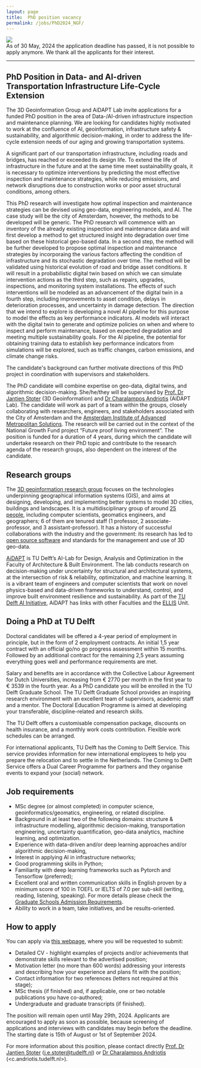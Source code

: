 ```yaml
---
layout: page
title:  PhD position vacancy
permalink: /jobs/PhD2024_NGF/
---
```


<div class="row">
	<div class="col-sm-4 hidden-xs nopadding"><img class="img-responsive" src="{{ "plaatje.png" | prepend: site.baseurl }}"></div>
</div>

<div class="alert alert-danger" role="alert">As of 30 May, 2024 the application deadline has passed, it is not possible to apply anymore. We thank all the applicants for their interest.</div>

- - - 


## PhD Position in Data- and AI-driven Transportation Infrastructure Life-Cycle Extension 

The 3D Geoinformation Group and AiDAPT Lab invite applications for a funded PhD position in the area of Data-/AI-driven infrastructure inspection and maintenance planning. We are looking for candidates highly motivated to work at the confluence of AI, geoinformation, infrastructure safety & sustainability, and algorithmic decision-making, in order to address the life-cycle extension needs of our aging and growing transportation systems. 

A significant part of our transportation infrastructure, including roads and bridges, has reached or exceeded its design life. To extend the life of infrastructure in the future and at the same time meet sustainability goals, it is necessary to optimize interventions by predicting the most effective inspection and maintenance strategies, while reducing emissions, and network disruptions due to construction works or poor asset structural conditions, among others.

This PhD research will investigate how optimal inspection and maintenance strategies can be devised using geo-data, engineering models, and AI. The case study will be the city of Amsterdam, however, the methods to be developed will be generic. The PhD research will commence with an inventory of the already existing inspection and maintenance data and will first develop a method to get structured insight into degradation over time based on these historical geo-based data. In a second step, the method will be further developed to propose optimal inspection and maintenance strategies by incorporaing the various factors affecting the condition of infrastructure and its stochastic degradation over time. The method will be validated using historical evolution of road and bridge asset conditions. It will result in a probabilistic digital twin based on which we can simulate intervention actions as the third step, such as repairs, upgrades, inspections, and monitoring system installations. The effects of such interventions will be modeled as an advancement of the digital twin in a fourth step, including improvements to asset condition, delays in deterioration processes, and uncertainty in damage detection. The direction that we intend to explore is developing a novel AI pipeline for this purpose to model the effects as key performance indicators. AI models will interact with the digital twin to generate and optimize policies on when and where to inspect and perform maintenance, based on expected degradation and meeting multiple sustainability goals. For the AI pipeline, the potential for obtaining training data to establish key performance indicators from simulations will be explored, such as traffic changes, carbon emissions, and climate change risks.

The candidate's background can further motivate directions of this PhD project in coordination with supervisors and stakeholders.

The PhD candidate will combine expertise on geo-data, digital twins, and algorithmic decision-making. She/he/they will be supervised by [Prof. Dr Jantien Stoter](http://3dgeoinfo.bk.tudelft.nl/jstoter) (3D Geoinformation) and [Dr Charalampos Andriotis](https://www.cpandriotis.com) (AiDAPT Lab). The candidate will work as part of a team within the groups, closely collaborating with researchers, engineers, and stakeholders associated with the City of Amsterdam and the [Amsterdam Institute of Advanced Metropolitan Solutions](https://www.ams-institute.org). The research will be carried out in the context of the National Growth Fund project “Future proof living environment”. The position is funded for a duration of 4 years, during which the candidate will undertake research on their PhD topic and  contribute to the research agenda of the research groups, also dependent on the interest of the candidate.


## Research groups

The [3D geoinformation research group](https://3d.bk.tudelft.nl) focuses on the technologies underpinning geographical information systems (GIS), and aims at designing, developing, and implementing better systems to model 3D cities, buildings and landscapes. It is a multidisciplinary group of around [25 people](https://3d.bk.tudelft.nl/about/), including computer scientists, geomatics engineers, and geographers; 6 of them are tenured staff (1 professor, 2 associate-professor, and 3 assistant-professor). It has a history of successful collaborations with the industry and the government: its research has led to [open source software](https://github.com/tudelft3d) and standards for the management and use of 3D geo-data. 

[AiDAPT](https://www.tudelft.nl/ai/aidapt) is TU Delft’s AI-Lab for Design, Analysis and Optimization in the Faculty of Architecture & Built Environment. The lab conducts research on decision-making under uncertainty for structural and architectural systems, at the intersection of risk & reliability, optimization, and machine learning. It is a vibrant team of engineers and computer scientists that work on novel physics-based and data-driven frameworks to understand, control, and improve built environment resilience and sustainability. As part of the [TU Delft AI Initiative](https://www.tudelft.nl/ai/tu-delft-ai-initiative), AiDAPT has links with other Faculties and the [ELLIS](https://www.tudelft.nl/ellis-delft-unit) Unit.

## Doing a PhD at TU Delft

Doctoral candidates will be offered a 4-year period of employment in principle, but in the form of 2 employment contracts. An initial 1,5 year contract with an official go/no go progress assessment within 15 months. Followed by an additional contract for the remaining 2,5 years assuming everything goes well and performance requirements are met.

Salary and benefits are in accordance with the Collective Labour Agreement for Dutch Universities, increasing from € 2770 per month in the first year to € 3539 in the fourth year. As a PhD candidate you will be enrolled in the TU Delft Graduate School. The TU Delft Graduate School provides an inspiring research environment with an excellent team of supervisors, academic staff and a mentor. The Doctoral Education Programme is aimed at developing your transferable, discipline-related and research skills.

The TU Delft offers a customisable compensation package, discounts on health insurance, and a monthly work costs contribution. Flexible work schedules can be arranged.

For international applicants, TU Delft has the Coming to Delft Service. This service provides information for new international employees to help you prepare the relocation and to settle in the Netherlands. The Coming to Delft Service offers a Dual Career Programme for partners and they organise events to expand your (social) network.

## Job requirements

- MSc degree (or almost completed) in computer science, geoinformatics/geomatics, engineering, or related discipline.
- Background in at least two of the following domains: structure & infrastructure modelling, algorithmic decision-making, transportation engineering, uncertainty quantification, geo-data analytics, machine learning, and optimization.
- Experience with data-driven and/or deep learning approaches and/or algorithmic decision-making,
- Interest in applying AI in infrastructure networks;
- Good programming skills in Python;
- Familiarity with deep learning frameworks such as Pytorch and Tensorflow (preferred); 
- Excellent oral and written communication skills in English proven by a minimum score of 100 in TOEFL or IELTS of 7.0 per sub-skill (writing, reading, listening, speaking). For more details please check the [Graduate Schools Admission Requirements](https://www.tudelft.nl/onderwijs/opleidingen/phd/admission). 
- Ability to work in a team, take initiatives, and be results-oriented.

## How to apply

You can apply via [this webpage](https://www.tudelft.nl/over-tu-delft/werken-bij-tu-delft/vacatures/details/?nPostingId=5953&nPostingTargetId=17476&id=QEZFK026203F3VBQBLO6G68W9&LG=UK&languageSelect=UK&mask=external), where you will be requested to submit: 
- Detailed CV - highlight examples of projects and/or achievements that demonstrate skills relevant to the advertised position;
- Motivation letter (no more than 600 words) addressing your interests and describing how your experience and plans fit with the position;
- Contact information for two references (letters not required at this stage);
- MSc thesis (if finished) and, if applicable, one or two notable publications you have co-authored;
- Undergraduate and graduate transcripts  (if finished).

The position will remain open until May 29th, 2024. Applicants are encouraged to apply as soon as possible, because screening of applications and interviews with candidates may begin before the deadline. The starting date is 15th of August or 1st of September 2024.

For more information about this position, please contact directly [Prof. Dr Jantien Stoter](http://3dgeoinfo.bk.tudelft.nl/jstoter) (<j.e.stoter@tudelft.nl>) or [Dr Charalampos Andriotis](https://www.cpandriotis.com) (<c.andriotis.tudelft.nl>).

